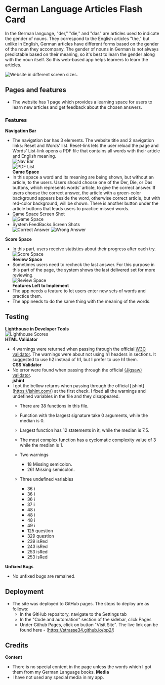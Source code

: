 # German Language Articles Flash Card
In the German language, "der," "die," and "das" are articles used to indicate the gender of nouns. They correspond to the English articles "the," but unlike in English, German articles have different forms based on the gender of the noun they accompany. The gender of nouns in German is not always predictable based on their meaning, so it's best to learn the gender along with the noun itself. So this web-based app helps learners to learn the articles.      

![Website in different screen sizes.](https://github.com/strasse34/pp2/blob/main/assets/images/responsive%20design.png)


## Pages and features
- The website has 1 page which provides a learning space for users to learn new articles and get feedback about the chosen answers.<br>
### Features
__Navigation Bar__
- The navigation bar has 3 elements. The website title and 2 navigation links: Reset and Words' list. Reset-link lets the user reload the page and Words' List-link opens a PDF file that contains all words with their article and English meaning.  
![Nav Bar](https://github.com/strasse34/pp2/blob/main/assets/images/header.png)<br>
![PDF List](https://github.com/strasse34/pp2/blob/main/assets/images/words-list.png)<br>
__Game Space__
- In this space a word and its meaning are being shown, but without an article, to the users. Users should choose one of the Der, Die, or Das buttons, which represents words' article, to give the correct answer. If users choose the correct answer, the article with a green-color background appears beside the word, otherwise correct article, but with red-color background, will be shown. There is another button under the article buttons that leads users to practice missed words.<br>
- Game Space Screen Shot <br> 
![Game Space](https://github.com/strasse34/pp2/blob/main/assets/images/game-space.png)<br>
- System FeedBacks Screen Shots <br>
![Correct Answer](https://github.com/strasse34/pp2/blob/main/assets/images/correct-answer.png) ![Wrong Answer](https://github.com/strasse34/pp2/blob/main/assets/images/wrong-answer.png)<br>

__Score Space__
- In this part, users receive statistics about their progress after each try. <br>
![Score Space](https://github.com/strasse34/pp2/blob/main/assets/images/score-space.png)<br>
__Review Space__
- Sometimes users need to recheck the last answer. For this purpose in this part of the page, the system shows the last delivered set for more reviewing.<br>
![Review Space](https://github.com/strasse34/pp2/blob/main/assets/images/review-space.png)<br>
__Features Left to Implement__
- The app needs a feature to let users enter new sets of words and practice them.
- The app needs to do the same thing with the meaning of the words.
## Testing 
__Lighthouse in Developer Tools__ <br>
![Lighthouse Scores](https://github.com/strasse34/pp2/blob/main/assets/images/lighthouse.png)<br> 
__HTML Validator__
  - 4 warnings were returned when passing through the official [W3C validator](https://validator.w3.org/). The warnings were about not using h1 headers in sections. It suggested to use h2 instead of h1, but I prefer to use h1 them.<br>
__CSS Validator__
  - No error were found when passing through the official [(Jigsaw) validator](https://jigsaw.w3.org/css-validator/).<br>
__jshint__
  - I got the bellow returns when passing through the official [jshint] (https://jshint.com/) at the first check. I fixed all the warnings and undefined variables in the file and they disappeared.
    - There are 38 functions in this file.
    - Function with the largest signature take 0 arguments, while the median is 0.
    - Largest function has 12 statements in it, while the median is 7.5.
    - The most complex function has a cyclomatic complexity value of 3 while the median is 1.

    - Two warnings
        - 18	Missing semicolon.
        - 261	Missing semicolon.
    - Three undefined variables
        - 36	i
        - 36	i
        - 36	i
        - 37	i
        - 48	i
        - 48	i
        - 48	i
        - 49	i
        - 125	question
        - 329	question
        - 239	isRed
        - 243	isRed
        - 253	isRed
        - 253	isRed
     
__Unfixed Bugs__
- No unfixed bugs are remained.  
## Deployment
- The site was deployed to GitHub pages. The steps to deploy are as follows: 
  - In the GitHub repository, navigate to the Settings tab 
  - In the "Code and automation" section of the sidebar, click Pages
  - Under Github Pages, click on button "Visit Site".
The live link can be found here - (https://strasse34.github.io/pp2/)
## Credits 
__Content__ 
- There is no special content in the page unless the words which I got them from my German Language books.
__Media__
- I have not used any special media in my app.